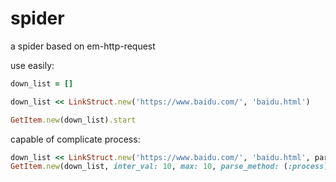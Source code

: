 # spider
a spider based on em-http-request

use easily:
```ruby
down_list = []

down_list << LinkStruct.new('https://www.baidu.com/', 'baidu.html')

GetItem.new(down_list).start
```

capable of complicate process:
```ruby
down_list << LinkStruct.new('https://www.baidu.com/', 'baidu.html', params:{})
GetItem.new(down_list, inter_val: 10, max: 10, parse_method: (:process)).start
```
